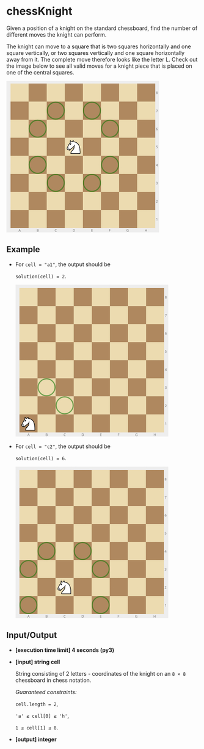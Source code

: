 # chessKnight

Given a position of a knight on the standard chessboard, find the number of different moves the knight can perform.

The knight can move to a square that is two squares horizontally and one square vertically, or two squares vertically and one square horizontally away from it. The complete move therefore looks like the letter L. Check out the image below to see all valid moves for a knight piece that is placed on one of the central squares.

![Possible Moves](../../../assets%20(dont%20delete)/arcade-intro-50-1.jpg)

## Example

- For `cell = "a1"`, the output should be

    `solution(cell) = 2`.

    ![Example 1](../../../assets%20(dont%20delete)/arcade-intro-50-2.jpg)

- For `cell = "c2"`, the output should be

    `solution(cell) = 6`.

    ![Example 2](../../../assets%20(dont%20delete)/arcade-intro-50-3.jpg)

## Input/Output

- **[execution time limit] 4 seconds (py3)**

- **[input] string cell**

	String consisting of 2 letters - coordinates of the knight on an `8 × 8` chessboard in chess notation.

	*Guaranteed constraints:*

	`cell.length = 2`,

	`'a' ≤ cell[0] ≤ 'h'`,

	`1 ≤ cell[1] ≤ 8`.

- **[output] integer**
